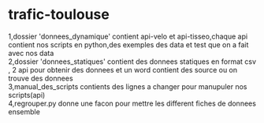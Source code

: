 # trafic-toulouse <Br/>
1,dossier 'donnees_dynamique' contient api-velo et api-tisseo,chaque api contient nos scripts en python,des exemples des data et test que on a fait avec nos data  <Br/>  2,dossier 'donnees_statiques' contient des donnees statiques en format csv , 2 api pour obtenir des donnees et un word contient des source ou on trouve des donnees  <Br/>3,manual_des_scripts contients des lignes a changer pour manupuler nos scripts(api) <Br/> 4,regrouper.py donne une facon pour mettre les different fiches de donnees ensemble  